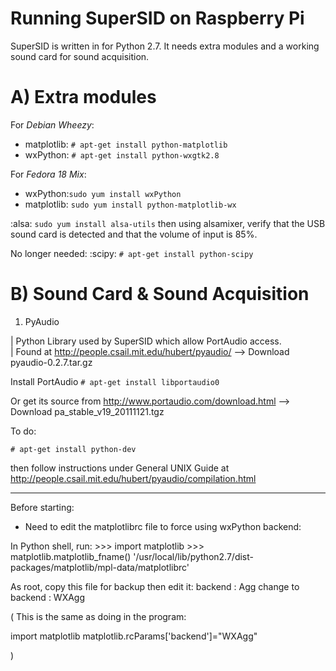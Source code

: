 Running SuperSID on Raspberry Pi
=================================

SuperSID is written in for Python 2.7. It needs extra modules and a working sound card for sound acquisition.

A) Extra modules
================

For *Debian Wheezy*:

 * matplotlib: ````# apt-get install python-matplotlib````
 * wxPython: ````# apt-get install python-wxgtk2.8````

For *Fedora 18 Mix*:
 * wxPython:````sudo yum install wxPython````
 * matplotlib: ````sudo yum install python-matplotlib-wx````



:alsa:	``sudo yum install alsa-utils``
then using alsamixer, verify that the USB sound card is detected and that the volume of input is 85%.


No longer needed:
:scipy: ``# apt-get install python-scipy``

B) Sound Card & Sound Acquisition
=================================

1) PyAudio

| Python Library used by SuperSID which allow PortAudio access.  
| Found at http://people.csail.mit.edu/hubert/pyaudio/
 --> Download pyaudio-0.2.7.tar.gz

Install PortAudio  ``# apt-get install libportaudio0``

Or get its source from http://www.portaudio.com/download.html
 --> Download pa_stable_v19_20111121.tgz

To do:

``# apt-get install python-dev``

then follow instructions under General UNIX Guide at 
http://people.csail.mit.edu/hubert/pyaudio/compilation.html


-----

Before starting:
- Need to edit the matplotlibrc file to force using wxPython backend:

In Python shell, run:
    >>> import matplotlib
    >>> matplotlib.matplotlib_fname()
    '/usr/local/lib/python2.7/dist-packages/matplotlib/mpl-data/matplotlibrc'

As root, copy this file for backup then edit it:
    backend      : Agg
change to
    backend      : WXAgg

(
This is the same as doing in the program:

import matplotlib
matplotlib.rcParams['backend']="WXAgg"

)
